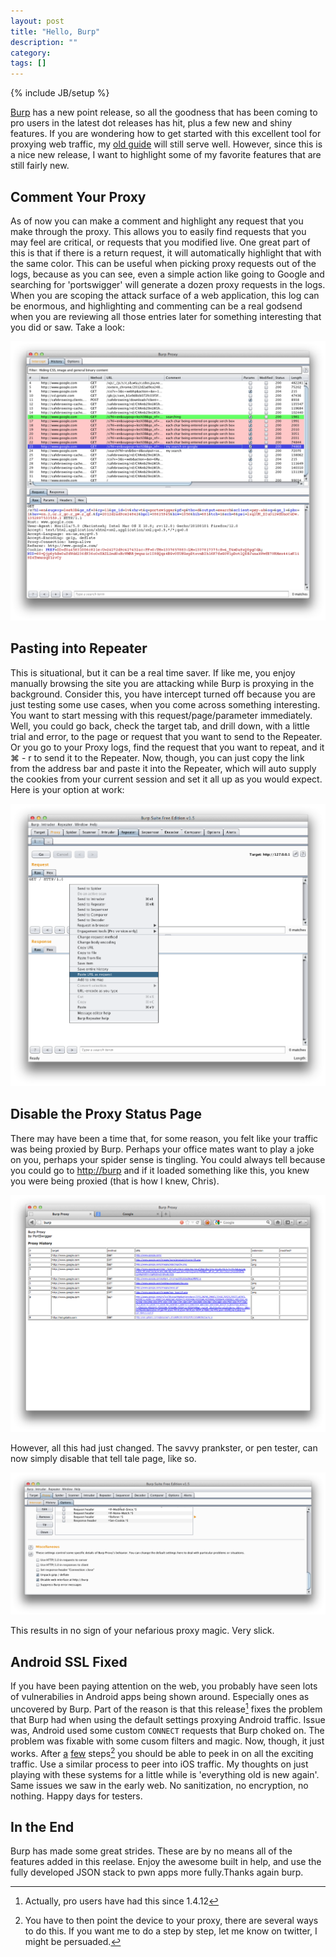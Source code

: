 ```yaml
---
layout: post
title: "Hello, Burp"
description: ""
category: 
tags: []
---
```

{% include JB/setup %}

[Burp](http://portswigger.net/burp/) has a new point release, so all the goodness that has been coming to pro users in the latest dot releases has hit, plus a few new and shiny features. If you are wondering how to get started with this excellent tool for proxying web traffic, my [old guide](http://www.hackernauts.com/2012/06/12/burp-firefox/) will still serve well. However, since this is a nice new release, I want to highlight some of my favorite features that are still fairly new.

## Comment Your Proxy

As of now you can make a comment and highlight any request that you make through the proxy. This allows you to easily find requests that you may feel are critical, or requests that you modified live. One great part of this is that if there is a return request, it will automatically highlight that with the same color. This can be useful when picking proxy requests out of the logs, because as you can see, even a simple action like going to Google and searching for 'portswigger' will generate a dozen proxy requests in the logs. When you are scoping the attack surface of a web application, this log can be enormous, and highlighting and commenting can be a real godsend when you are reviewing all those entries later for something interesting that you did or saw. Take a look:

[![Comment Proxy](/images/comment-proxy.png)](/images/comment-proxy.png)

## Pasting into Repeater

This is situational, but it can be a real time saver. If like me, you enjoy manually browsing the site you are attacking while Burp is proxying in the background. Consider this, you have intercept turned off because you are just testing some use cases, when you come across something interesting. You want to start messing with this request/page/parameter immediately. Well, you could go back, check the target tab, and drill down, with a little trial and error, to the page or request that you want to send to the Repeater. Or you go to your Proxy logs, find the request that you want to repeat, and it ⌘ - r to send it to the Repeater. Now, though, you can just copy the link from the address bar and paste it into the Repeater, which will auto supply the cookies from your current session and set it all up as you would expect. Here is your option at work:

[![Paste Repeater](/images/pasteurl-request.png)](/images/pasteurl-request.png)

## Disable the Proxy Status Page

There may have been a time that, for some reason, you felt like your traffic was being proxied by Burp. Perhaps your office mates want to play a joke on you, perhaps your spider sense is tingling. You could always tell because you could go to [http://burp](http://burp) and if it loaded something like this, you knew you were being proxied (that is how I knew, Chris).

[![Firefox being proxied through Burp](/images/firefox-burpproxy.png)](/images/firefox-burpproxy.png)

However, all this had just changed. The savvy prankster, or pen tester, can now simply disable that tell tale page, like so.

[![Disable the burp page](/images/disable-web.png)](/images/disable-web.png)

This results in no sign of your nefarious proxy magic. Very slick.

## Android SSL Fixed

If you have been paying attention on the web, you probably have seen lots of vulnerabilies in Android apps being shown around. Especially ones as uncovered by Burp. Part of the reason is that this release[^0] fixes the problem that Burp had when using the default settings proxying Android traffic. Issue was, Android used some custom `CONNECT` requests that Burp choked on. The problem was fixable with some cusom filters and magic. Now, though, it just works. After [a](http://portswigger.net/burp/help/proxy_options_installingCAcert.html) [few](http://support.google.com/android/bin/answer.py?hl=en&answer=1649774) steps[^1] you should be able to peek in on all the exciting traffic. Use a similar process to peer into iOS traffic. My thoughts on just playing with these systems for a little while is 'everything old is new again'. Same issues we saw in the early web. No sanitization, no encryption, no nothing. Happy days for testers.

## In the End

Burp has made some great strides. These are by no means all of the features added in this reelase. Enjoy the awesome built in help, and use the fully developed JSON stack to pwn apps more fully.Thanks again burp.

[^0]: Actually, pro users have had this since 1.4.12
[^1]: You have to then point the device to your proxy, there are several ways to do this. If you want me to do a step by step, let me know on twitter, I might be persuaded. 
